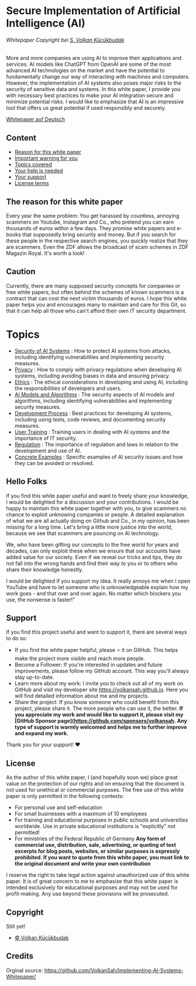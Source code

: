 # Secure Implementation of Artificial Intelligence (AI)
###### Whitepaper Copyright bei [S. Volkan Kücükbudak](https://github.com/volkansah)
More and more companies are using AI to improve their applications and services. AI models like ChatGPT from OpenAI are some of the most advanced AI technologies on the market and have the potential to fundamentally change our way of interacting with machines and computers. However, the implementation of AI systems also poses major risks to the security of sensitive data and systems. In this white paper, I provide you with necessary best practices to make your AI integration secure and minimize potential risks. I would like to emphasize that AI is an impressive tool that offers us great potential if used responsibly and securely.

[Whitepaper auf Deutsch](https://github.com/VolkanSah/Implementierung-von-KI-Systemen-Whitepaper/)

## Content
- [Reason for this white paper](#The-reason-for-this-white-paper)
- [Important warning for you](#Caution)
- [Topics covered](#Topics)
- [Your help is needed](#Hello-Folks)
- [Your support](#Support)
- [License terms](#License)
## The reason for this white paper
Every year the same problem: You get harassed by countless, annoying scammers on Youtube, Instagram and Co., who pretend you can earn thousands of euros within a few days. They promise white papers and e-books that supposedly bring security and money. But if you search for these people in the respective search engines, you quickly realize that they are scammers. Even the ZDF allows the broadcast of scam schemes in ZDF Magazin Royal. It's worth a look!

## Caution
Currently, there are many supposed security concepts for companies or free white papers, but often behind the schemes of known scammers is a contract that can cost the next victim thousands of euros. I hope this white paper helps you and encourages many to maintain and care for this Git, so that it can help all those who can't afford their own IT security department.

# Topics
- [Security of AI Systems](AI-Security.md) : How to protect AI systems from attacks, including identifying vulnerabilities and implementing security measures.
- [Privacy](AI-Privacy.md) : How to comply with privacy regulations when developing AI systems, including avoiding biases in data and ensuring privacy.
- [Ethics](AI-Ethics.md) : The ethical considerations in developing and using AI, including the responsibilities of developers and users.
- [AI Models and Algorithms](AI-Models.md) : The security aspects of AI models and algorithms, including identifying vulnerabilities and implementing security measures.
- [Development Process](AI-Development.md) : Best practices for developing AI systems, including using tests, code reviews, and documenting security measures.
- [User Training](User-Training.md) : Training users in dealing with AI systems and the importance of IT security.
- [Regulation](AI-Regulation.md) : The importance of regulation and laws in relation to the development and use of AI.
- [Concrete Examples](Examples.md) : Specific examples of AI security issues and how they can be avoided or resolved.

## Hello Folks
If you find this white paper useful and want to freely share your knowledge, I would be delighted for a discussion and your contributions. I would be happy to maintain this white paper together with you, to give scammers no chance to exploit unknowing companies or people. A detailed explanation of what we are all actually doing on Github and Co., in my opinion, has been missing for a long time. Let's bring a little more justice into the world, because we see that scammers are pouncing on AI technology.

We, who have been gifting our concepts to the free world for years and decades, can only exploit these when we ensure that our accounts have added value for our society. Even if we reveal our tricks and tips, they do not fall into the wrong hands and find their way to you or to others who share their knowledge honestly.

I would be delighted if you support my idea. It really annoys me when I open YouTube and have to let someone who is unknowledgeable explain how my work goes - and that over and over again. No matter which blockers you use, the nonsense is faster!"

## Support
If you find this project useful and want to support it, there are several ways to do so:

- If you find the white paper helpful, please ⭐ it on GitHub. This helps make the project more visible and reach more people.
- Become a Follower: If you're interested in updates and future improvements, please follow my GitHub account. This way you'll always stay up-to-date.
- Learn more about my work: I invite you to check out all of my work on GitHub and visit my developer site https://volkansah.github.io. Here you will find detailed information about me and my projects.
- Share the project: If you know someone who could benefit from this project, please share it. The more people who can use it, the better.
**If you appreciate my work and would like to support it, please visit my [GitHub Sponsor page](https://github.com/sponsors/volkansah. Any type of support is warmly welcomed and helps me to further improve and expand my work.**

Thank you for your support! ❤️

## License
As the author of this white paper, I (and hopefully soon we) place great value on the protection of our rights and on ensuring that the document is not used for unethical or commercial purposes. The free use of this white paper is only permitted in the following contexts:

- For personal use and self-education
- For small businesses with a maximum of 10 employees
- For training and educational purposes in public schools and universities worldwide. Use in private educational institutions is "explicitly" not permitted!
- For ministries of the Federal Republic of Germany
**Any form of commercial use, distribution, sale, advertising, or quoting of text excerpts for blog posts, websites, or similar purposes is expressly prohibited. If you want to quote from this white paper, you must link to the original document and write your own contribution**

I reserve the right to take legal action against unauthorized use of this white paper. It is of great concern to me to emphasize that this white paper is intended exclusively for educational purposes and may not be used for profit-making. Any use beyond these provisions will be prosecuted.

## Copyright
Still yet!
- [© Volkan Kücükbudak](https://github.com/volkansah)
## Credits
Orginal source: https://github.com/VolkanSah/Implementing-AI-Systems-Whitepaper/

